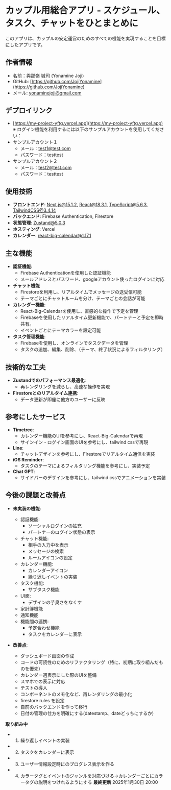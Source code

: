 # カップル用総合アプリ - スケジュール、タスク、チャットをひとまとめに 
このアプリは、カップルの安定運営のためのすべての機能を実現することを目標にしたアプリです。

## 作者情報
- 名前：與那嶺 城司 (Yonamine Joji)
- GitHub: [https://github.com/JojiYonamine](https://github.com/JojiYonamine)
- メール: yonaminejoji@gmail.com


## デプロイリンク
-  [https://my-project-yftg.vercel.app](https://my-project-yftg.vercel.app)  
※ ログイン機能を利用するには以下のサンプルアカウントを使用してください：
- サンプルアカウント１
  - メール：test1@test.com
  - パスワード：testtest
- サンプルアカウント２
  - メール：test2@test.com
  - パスワード：testtest

## 使用技術
- **フロントエンド**: Next.js@15.1.2, React@18.3.1, TypeScript@5.6.3, TailwindCSS@3.4.14
- **バックエンド**: Firebase Authentication, Firestore
- **状態管理**: Zustand@5.0.3
- **ホスティング**: Vercel
- **カレンダー**: react-big-calendar@1.17.1

## 主な機能
- **認証機能**:
  - Firebase Authenticationを使用した認証機能
  - メールアドレスとパスワード、googleアカウント使ったログインに対応
- **チャット機能**
  - Firestoreを利用し、リアルタイムでメッセージの送受信可能
  - テーマごとにチャットルームを分け、テーマごとの会話が可能
- **カレンダー機能**:
  - React-Big-Calendarを使用し、直感的な操作で予定を管理
  - Firebaseを使用したリアルタイム更新機能で、パートナーと予定を即時共有。
  - イベントごとにテーマカラーを設定可能
- **タスク管理機能**:
  - Firebaseを使用し、オンラインでタスクデータを管理
  - タスクの追加、編集、削除、（テーマ、終了状況によるフィルタリング）

## 技術的な工夫
- **Zustandでのパフォーマンス最適化**:
  - 再レンダリングを減らし、高速な操作を実現
- **Firestoreとのリアルタイム連携**:
  - データ更新が即座に他方のユーザーに反映
  
## 参考にしたサービス
- **Timetree**:
  - カレンダー機能のUIを参考にし、React-Big-Calendarで再現
  - サインイン・ログイン画面のUIを参考にし、tailwind cssで再現 
- **Line**:
  - チャットデザインを参考にし、Firestoreでリアルタイム通信を実装
- **iOS Reminder**:
  - タスクのテーマによるフィルタリング機能を参考にし、実装予定
- **Chat GPT**:
  - サイドバーのデザインを参考にし、tailwind cssでアニメーションを実装


## 今後の課題と改善点
- **未実装の機能**:
  - 認証機能:
    - ソーシャルログインの拡充
    - パートナーのログイン状態の表示
  - チャット機能:
    - 相手の入力中を表示
    - メッセージの検索
    - ルームアイコンの設定
  - カレンダー機能:
    - カレンダーアイコン
    - 繰り返しイベントの実装
  - タスク機能:
    - サブタスク機能
  - UI面:
    - デザインの芋臭さをなくす
  - 家計簿機能 
  - 通知機能
  - 機能間の連携:
    - 予定合わせ機能
    - タスクをカレンダーに表示
  
- **改善点**:
  - ダッシュボード画面の作成
  - コードの可読性のためのリファクタリング（特に、初期に取り組んだものを優先）
  - カレンダー週表示にした際のUIを整備
  - スマホでの表示に対応
  - テストの導入
  - コンポーネントのメモ化など、再レンダリングの最小化
  - firestore rules を設定
  - 自前のバックエンドを作って移行
  - 日付の管理の仕方を明確にする(datestamp、dateどっちにするか)

**取り組み中**
 - 1. 繰り返しイベントの実装
 - 2. タスクをカレンダーに表示
 - 3. ユーザー情報設定時にのプログレス表示を作る
 - 4. カラータグとイベントのジャンルを対応づける→カレンダーごとにカラータグの説明をつけれるようにする
**最終更新**
2025年1月30日 20:00



